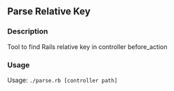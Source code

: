 ## Parse Relative Key

### Description

Tool to find Rails relative key in controller before_action

### Usage

Usage: `./parse.rb [controller path]`
